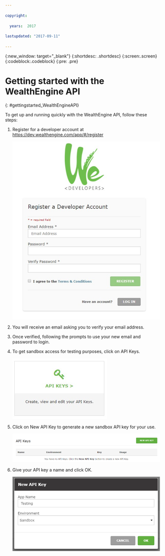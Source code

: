 ```yaml
---

copyright:

  years:  2017

lastupdated: "2017-09-11"

---
```


{:new_window: target="_blank"}
{:shortdesc: .shortdesc}
{:screen:.screen}
{:codeblock:.codeblock}
{:pre: .pre}

<!-- This template is for getting started with a Bluemix service. It is a task template intended to document productive use of the service. It is not intended for discovery and conceptual information.  -->

<!-- The name of this file should remain index.md.
Please delete out content examples and coding that you are not using for your service. -->

# Getting started with the WealthEngine API
{: #gettingstarted_WealthEngineAPI}

<!-- Short description: REQUIRED
The WealthEngine API, available in the IBM Bluemix catalog, lets you look up the net worth and financial capacity of almost anyone in the U.S. in real time giving insight into the wallet share of clients and prospects. Simple to use, it's a restful API that returns JSON.

{:shortdesc}

<!-- If overview content is required, do not include it here. Put it in a separate "## About" section below the task section. -->

<!-- Task section: REQUIRED
The task section includes steps to integrate the service into the app.  
- With task-based, technical information, reduce the conversational style in favor of succinct and direct instructions.
- DO include the basic, most-common-use scenario steps to use the service or integrate it into the app. 
- DO NOT include steps to add the service from the Bluemix catalog; we assume that the user already took steps in the UI to add the service. 
- DO include code snippets in all languages that can be copied, as well as VCAP service info.  
- For additional tasks like configuring, managing, etc., add a task section (## Gerund_task_title) below the task section or "About" section if used. Use a task title such as "Configuring x", "Administering y", "Managing z". -->

<!-- You can include an optional prerequisites paragraph for any prerequisites to be met before integrating the service. For example: -->

<!-- Include a sentence to briefly introduce the steps. Examples: -->

To get up and running quickly with the WealthEngine API, follow these steps:

<!-- Use ordered list markup for the step section. For code examples: 
- use three backticks ahead of and after the example (```)
- For copyable code snippet, multi-line, include {: codeblock} following the last set of backticks. A copy button will display in framework in output.
- For copyable command, single line, include {: pre} following the last set of backticks. When displayed, it will show "$" at the beginning of the command example and a copy button, but the copy button will include just the command example.
- For non-copyable output snippet, include {: screen} following the last set of backticks.
 -->

1. Register for a developer account at https://dev.wealthengine.com/app/#/register
	
	![Register for a developer account](images/BlueMix_WE1.jpg)
	
2. You will receive an email asking you to verify your email address.


3. Once verified, following the prompts to use your new email and password to login. 

	

4. To get sandbox access for testing purposes, click on API Keys. 
	
	![Click on API Keys](images/BlueMix_WE4.jpg)
	
5. Click on New API Key to generate a new sandbox API key for your use. 

	![Click New API Key](images/BlueMix_WE5.jpg.png)
	
6. Give your API key a name and click OK. 

	![Create a new API Key](images/BlueMix_WE6.jpg.png)
	
<!-- Related links section: still REQUIRED but moved to toc file (in your same folder).  Edit there.
-->

